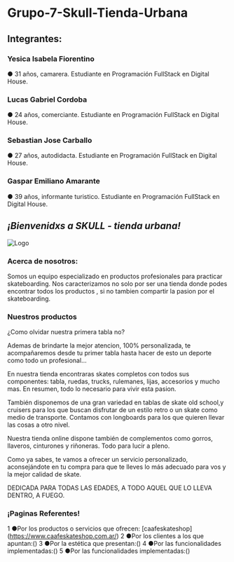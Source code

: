 # Grupo-7-Skull-Tienda-Urbana

## Integrantes:

### Yesica Isabela Fiorentino
● 31 años, camarera. Estudiante en Programación FullStack en Digital House.

### Lucas Gabriel Cordoba
● 24 años, comerciante. Estudiante en Programación FullStack en Digital House.

### Sebastian Jose Carballo
● 27 años, autodidacta. Estudiante en Programación FullStack en Digital House.

### Gaspar Emiliano Amarante
● 39 años, informante turistico. Estudiante en Programación FullStack en Digital House.



## ***¡Bienvenidxs a SKULL - tienda urbana!***

![Logo](https://github.com/SebastianCarballo/grupo-7-skull-tienda-urbana/blob/main/extras/IMG-20220606-WA0041.jpg "Logo")

### Acerca de nosotros:

Somos un equipo especializado en productos profesionales para practicar skateboarding.
Nos caracterizamos no solo por ser una tienda donde podes encontrar todos los productos , si no tambien compartir la pasion por el skateboarding.

### Nuestros productos
¿Como olvidar nuestra primera tabla no?

Ademas de brindarte la mejor atencion, 100% personalizada, te acompañaremos desde tu primer tabla hasta hacer de esto un deporte como todo un profesional...

En nuestra tienda encontraras skates completos con todos sus componentes: tabla, ruedas, trucks, rulemanes, lijas, accesorios y mucho mas. En resumen, todo lo necesario para vivir esta pasion.

También disponemos de una gran variedad en tablas de skate old school,y cruisers para los que buscan disfrutar de un estilo retro o un skate como medio de transporte.
Contamos con longboards para los que quieren llevar las cosas a otro nivel.

Nuestra tienda online dispone también de complementos como gorros, llaveros, cinturones y riñoneras. Todo para lucir a pleno.

Como ya sabes, te vamos a ofrecer un servicio personalizado, aconsejándote en tu compra para que te lleves lo más adecuado para vos y la mejor calidad de skate.


DEDICADA PARA TODAS LAS EDADES, A TODO AQUEL QUE LO LLEVA DENTRO, A FUEGO.

### ¡Paginas Referentes!

1 ●Por los productos o servicios que ofrecen: [caafeskateshop] (https://www.caafeskateshop.com.ar/)
2 ●Por los clientes a los que apuntan:()
3 ●Por la estética que presentan:()
4 ●Por las funcionalidades implementadas:()
5 ●Por las funcionalidades implementadas:()







